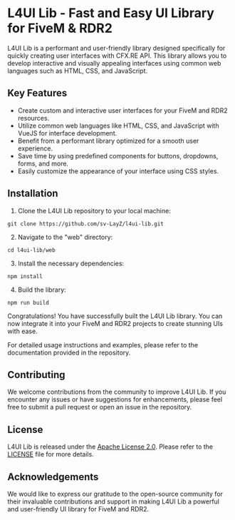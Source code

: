 # L4UI Lib - Fast and Easy UI Library for FiveM & RDR2

L4UI Lib is a performant and user-friendly library designed specifically for quickly creating user interfaces with CFX.RE API. This library allows you to develop interactive and visually appealing interfaces using common web languages such as HTML, CSS, and JavaScript.

## Key Features

- Create custom and interactive user interfaces for your FiveM and RDR2 resources.
- Utilize common web languages like HTML, CSS, and JavaScript with VueJS for interface development.
- Benefit from a performant library optimized for a smooth user experience.
- Save time by using predefined components for buttons, dropdowns, forms, and more.
- Easily customize the appearance of your interface using CSS styles.

## Installation

1. Clone the L4UI Lib repository to your local machine:
```
git clone https://github.com/sv-LayZ/l4ui-lib.git
```

2. Navigate to the "web" directory:
```
cd l4ui-lib/web
```

3. Install the necessary dependencies:
```
npm install
```

4. Build the library:
```
npm run build
```

Congratulations! You have successfully built the L4UI Lib library. You can now integrate it into your FiveM and RDR2 projects to create stunning UIs with ease.

For detailed usage instructions and examples, please refer to the documentation provided in the repository.

## Contributing

We welcome contributions from the community to improve L4UI Lib. If you encounter any issues or have suggestions for enhancements, please feel free to submit a pull request or open an issue in the repository.

## License

L4UI Lib is released under the [Apache License 2.0](http://www.apache.org/licenses/LICENSE-2.0). Please refer to the [LICENSE](https://github.com/sv-LayZ/l4ui-lib/blob/main/LICENSE) file for more details.

## Acknowledgements

We would like to express our gratitude to the open-source community for their invaluable contributions and support in making L4UI Lib a powerful and user-friendly UI library for FiveM and RDR2.
